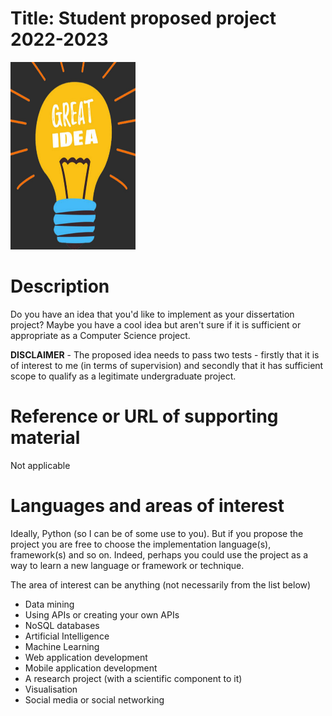 # Title: Student proposed project 2022-2023


<img src="./idea.jpg" alt="Student proposed project 2022-2023" style="height: 300px; width:200px;"/>

# Description

Do you have an idea that you'd like to implement as your dissertation project? Maybe you have a cool idea but aren't sure if it is sufficient or appropriate as a Computer Science project.

**DISCLAIMER** - The proposed idea needs to pass two tests - firstly that it is of interest to me (in terms of supervision) and secondly that it has sufficient scope to qualify as a legitimate undergraduate project.

# Reference or URL of supporting material

Not applicable 

# Languages and areas of interest

Ideally, Python (so I can be of some use to you). But if you propose the project you are free to choose the implementation language(s), framework(s) and so on. Indeed, perhaps you could use the project as a way to learn a new language or framework or technique.

The area of interest can be anything (not necessarily from the list below)

* Data mining
* Using APIs or creating your own APIs
* NoSQL databases
* Artificial Intelligence
* Machine Learning
* Web application development
* Mobile application development
* A research project (with a scientific component to it)
* Visualisation
* Social media or social networking
